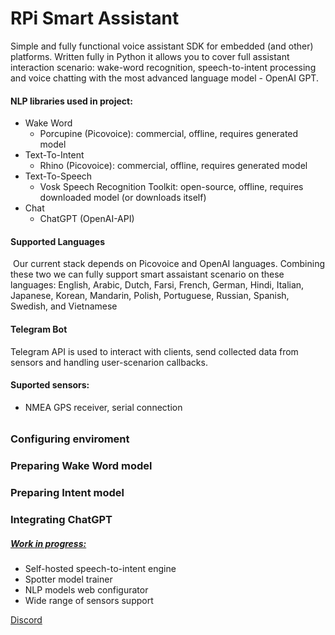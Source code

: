 # RPi Smart Assistant 

Simple and fully functional voice assistant SDK for embedded (and other) platforms. Written fully in Python it allows you to cover full assistant interaction scenario: wake-word recognition, speech-to-intent processing and voice chatting with the most advanced language model - OpenAI GPT. 

#### NLP libraries used in project:

- Wake Word
  - Porcupine (Picovoice): commercial, offline, requires generated model
- Text-To-Intent
  - Rhino (Picovoice): commercial, offline, requires generated model
- Text-To-Speech
  - Vosk Speech Recognition Toolkit: open-source, offline, requires downloaded model (or downloads itself)
- Chat
  - ChatGPT (OpenAI-API)

#### Supported Languages

​	Our current stack depends on Picovoice and OpenAI languages. Combining these two we can fully support smart assaistant scenario on these languages: English, Arabic, Dutch, Farsi, French, German, Hindi, Italian, Japanese, Korean, Mandarin, Polish, Portuguese, Russian, Spanish, Swedish, and Vietnamese

#### Telegram Bot

Telegram API is used to interact with clients, send collected data from sensors and handling user-scenarion callbacks.

#### Suported sensors:

- NMEA GPS receiver, serial connection

###### 

### Configuring enviroment

### Preparing Wake Word model

### Preparing Intent model

### Integrating ChatGPT



##### <u>Work in progress:</u>

- Self-hosted speech-to-intent engine
- Spotter model trainer
- NLP models web configurator
- Wide range of sensors support

[Discord](https://discord.gg/XEEKEUyc)

